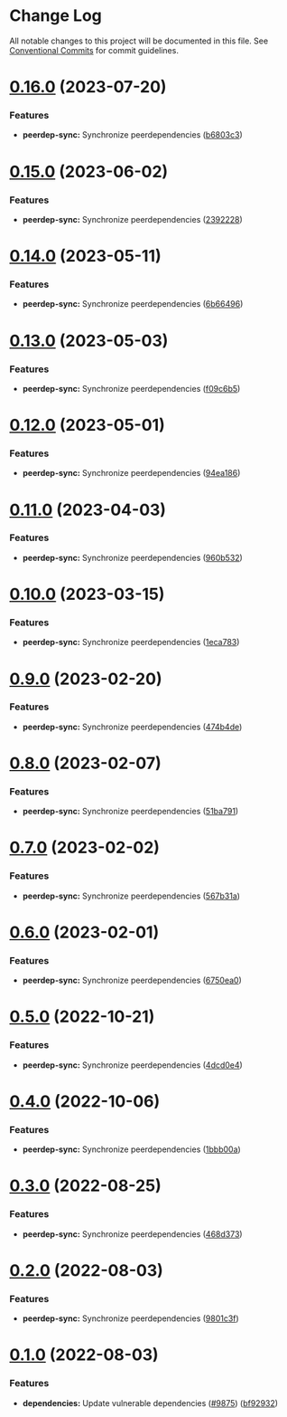 # Change Log

All notable changes to this project will be documented in this file.
See [Conventional Commits](https://conventionalcommits.org) for commit guidelines.

# [0.16.0](https://github.com/spinnaker/deck/compare/@spinnaker/pluginsdk-peerdeps@0.15.0...@spinnaker/pluginsdk-peerdeps@0.16.0) (2023-07-20)

### Features

- **peerdep-sync:** Synchronize peerdependencies ([b6803c3](https://github.com/spinnaker/deck/commit/b6803c35de202d7f0cc2f80115dffb326dbf1ccd))

# [0.15.0](https://github.com/spinnaker/deck/compare/@spinnaker/pluginsdk-peerdeps@0.14.0...@spinnaker/pluginsdk-peerdeps@0.15.0) (2023-06-02)

### Features

- **peerdep-sync:** Synchronize peerdependencies ([2392228](https://github.com/spinnaker/deck/commit/23922282ebb7359be123c3fd78a3baea470c7653))

# [0.14.0](https://github.com/spinnaker/deck/compare/@spinnaker/pluginsdk-peerdeps@0.13.0...@spinnaker/pluginsdk-peerdeps@0.14.0) (2023-05-11)

### Features

- **peerdep-sync:** Synchronize peerdependencies ([6b66496](https://github.com/spinnaker/deck/commit/6b664965f1d9bdfddb249b328a123eb398096f6c))

# [0.13.0](https://github.com/spinnaker/deck/compare/@spinnaker/pluginsdk-peerdeps@0.12.0...@spinnaker/pluginsdk-peerdeps@0.13.0) (2023-05-03)

### Features

- **peerdep-sync:** Synchronize peerdependencies ([f09c6b5](https://github.com/spinnaker/deck/commit/f09c6b5f54ffc27d0739cc86034ec0e91930acf6))

# [0.12.0](https://github.com/spinnaker/deck/compare/@spinnaker/pluginsdk-peerdeps@0.11.0...@spinnaker/pluginsdk-peerdeps@0.12.0) (2023-05-01)

### Features

- **peerdep-sync:** Synchronize peerdependencies ([94ea186](https://github.com/spinnaker/deck/commit/94ea186dc3209192556746dcf3101db3442d2fce))

# [0.11.0](https://github.com/spinnaker/deck/compare/@spinnaker/pluginsdk-peerdeps@0.10.0...@spinnaker/pluginsdk-peerdeps@0.11.0) (2023-04-03)

### Features

- **peerdep-sync:** Synchronize peerdependencies ([960b532](https://github.com/spinnaker/deck/commit/960b532de1e33f20e8890534ea19a0ca56f5f3f7))

# [0.10.0](https://github.com/spinnaker/deck/compare/@spinnaker/pluginsdk-peerdeps@0.9.0...@spinnaker/pluginsdk-peerdeps@0.10.0) (2023-03-15)

### Features

- **peerdep-sync:** Synchronize peerdependencies ([1eca783](https://github.com/spinnaker/deck/commit/1eca783ac57b894efc37c58a60122f2b5ce07b05))

# [0.9.0](https://github.com/spinnaker/deck/compare/@spinnaker/pluginsdk-peerdeps@0.8.0...@spinnaker/pluginsdk-peerdeps@0.9.0) (2023-02-20)

### Features

- **peerdep-sync:** Synchronize peerdependencies ([474b4de](https://github.com/spinnaker/deck/commit/474b4defd99202122b5920eefafd1dbb055bccae))

# [0.8.0](https://github.com/spinnaker/deck/compare/@spinnaker/pluginsdk-peerdeps@0.7.0...@spinnaker/pluginsdk-peerdeps@0.8.0) (2023-02-07)

### Features

- **peerdep-sync:** Synchronize peerdependencies ([51ba791](https://github.com/spinnaker/deck/commit/51ba7916af758d8197aac5ae827b55e2d9b7bd00))

# [0.7.0](https://github.com/spinnaker/deck/compare/@spinnaker/pluginsdk-peerdeps@0.6.0...@spinnaker/pluginsdk-peerdeps@0.7.0) (2023-02-02)

### Features

- **peerdep-sync:** Synchronize peerdependencies ([567b31a](https://github.com/spinnaker/deck/commit/567b31a1af2bc41b49300368b886f096d8e605c1))

# [0.6.0](https://github.com/spinnaker/deck/compare/@spinnaker/pluginsdk-peerdeps@0.5.0...@spinnaker/pluginsdk-peerdeps@0.6.0) (2023-02-01)

### Features

- **peerdep-sync:** Synchronize peerdependencies ([6750ea0](https://github.com/spinnaker/deck/commit/6750ea08f146e8113031372bedda5c5dc2621038))

# [0.5.0](https://github.com/spinnaker/deck/compare/@spinnaker/pluginsdk-peerdeps@0.4.0...@spinnaker/pluginsdk-peerdeps@0.5.0) (2022-10-21)

### Features

- **peerdep-sync:** Synchronize peerdependencies ([4dcd0e4](https://github.com/spinnaker/deck/commit/4dcd0e47d79058233c41dad40c0b9e1fba76e3b7))

# [0.4.0](https://github.com/spinnaker/deck/compare/@spinnaker/pluginsdk-peerdeps@0.3.0...@spinnaker/pluginsdk-peerdeps@0.4.0) (2022-10-06)

### Features

- **peerdep-sync:** Synchronize peerdependencies ([1bbb00a](https://github.com/spinnaker/deck/commit/1bbb00aaa9fa408155671b330e2c4987d71a8802))

# [0.3.0](https://github.com/spinnaker/deck/compare/@spinnaker/pluginsdk-peerdeps@0.2.0...@spinnaker/pluginsdk-peerdeps@0.3.0) (2022-08-25)

### Features

- **peerdep-sync:** Synchronize peerdependencies ([468d373](https://github.com/spinnaker/deck/commit/468d37332b2fe49083daadeeb6f1130ab470f65b))

# [0.2.0](https://github.com/spinnaker/deck/compare/@spinnaker/pluginsdk-peerdeps@0.1.0...@spinnaker/pluginsdk-peerdeps@0.2.0) (2022-08-03)

### Features

- **peerdep-sync:** Synchronize peerdependencies ([9801c3f](https://github.com/spinnaker/deck/commit/9801c3f8bacb1856cfe56a239b2e3b244519cace))

# [0.1.0](https://github.com/spinnaker/deck/compare/@spinnaker/pluginsdk-peerdeps@0.0.19...@spinnaker/pluginsdk-peerdeps@0.1.0) (2022-08-03)

### Features

- **dependencies:** Update vulnerable dependencies ([#9875](https://github.com/spinnaker/deck/issues/9875)) ([bf92932](https://github.com/spinnaker/deck/commit/bf92932c9396a88fb902050b52f504e4ac01aaa0))
